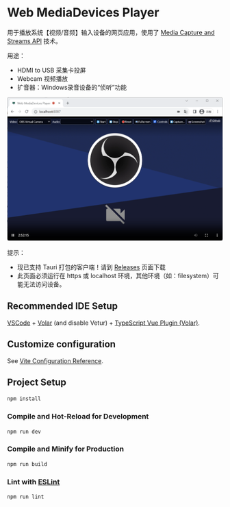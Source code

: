 # Web MediaDevices Player

用于播放系统【视频/音频】输入设备的网页应用，使用了 [Media Capture and Streams API](https://developer.mozilla.org/en-US/docs/Web/API/MediaDevices/getUserMedia) 技术。

用途：
- HDMI to USB 采集卡投屏
- Webcam 视频播放
- 扩音器：Windows录音设备的“侦听”功能

![screenshot](screenshot.png)

提示：
- 现已支持 Tauri 打包的客户端！请到 [Releases](https://github.com/canwdev/web-mediadevices-player/releases) 页面下载
- 此页面必须运行在 https 或 localhost 环境，其他环境（如：filesystem）可能无法访问设备。

## Recommended IDE Setup

[VSCode](https://code.visualstudio.com/) + [Volar](https://marketplace.visualstudio.com/items?itemName=Vue.volar) (and disable Vetur) + [TypeScript Vue Plugin (Volar)](https://marketplace.visualstudio.com/items?itemName=Vue.vscode-typescript-vue-plugin).

## Customize configuration

See [Vite Configuration Reference](https://vitejs.dev/config/).

## Project Setup

```sh
npm install
```

### Compile and Hot-Reload for Development

```sh
npm run dev
```

### Compile and Minify for Production

```sh
npm run build
```

### Lint with [ESLint](https://eslint.org/)

```sh
npm run lint
```
